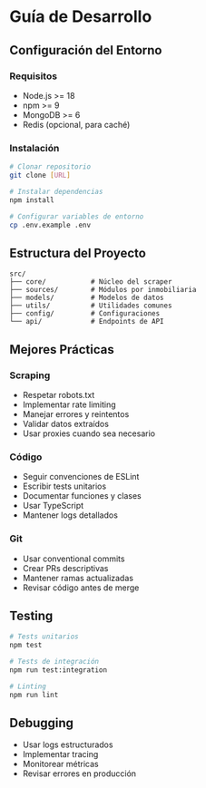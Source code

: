 # Guía de Desarrollo

## Configuración del Entorno

### Requisitos
- Node.js >= 18
- npm >= 9
- MongoDB >= 6
- Redis (opcional, para caché)

### Instalación
```bash
# Clonar repositorio
git clone [URL]

# Instalar dependencias
npm install

# Configurar variables de entorno
cp .env.example .env
```

## Estructura del Proyecto
```
src/
├── core/           # Núcleo del scraper
├── sources/        # Módulos por inmobiliaria
├── models/         # Modelos de datos
├── utils/          # Utilidades comunes
├── config/         # Configuraciones
└── api/            # Endpoints de API
```

## Mejores Prácticas

### Scraping
- Respetar robots.txt
- Implementar rate limiting
- Manejar errores y reintentos
- Validar datos extraídos
- Usar proxies cuando sea necesario

### Código
- Seguir convenciones de ESLint
- Escribir tests unitarios
- Documentar funciones y clases
- Usar TypeScript
- Mantener logs detallados

### Git
- Usar conventional commits
- Crear PRs descriptivas
- Mantener ramas actualizadas
- Revisar código antes de merge

## Testing
```bash
# Tests unitarios
npm test

# Tests de integración
npm run test:integration

# Linting
npm run lint
```

## Debugging
- Usar logs estructurados
- Implementar tracing
- Monitorear métricas
- Revisar errores en producción 